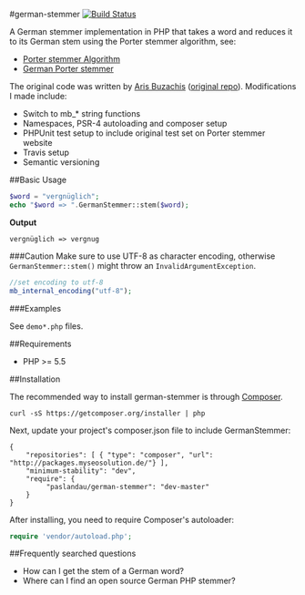 #german-stemmer
[![Build Status](https://travis-ci.org/paslandau/german-stemmer.svg?branch=master)](https://travis-ci.org/paslandau/german-stemmer)

A German stemmer implementation in PHP that takes a word and reduces it to its German stem using the Porter stemmer algorithm, see:

 - [Porter stemmer Algorithm](http://snowball.tartarus.org/algorithms/porter/stemmer.html)
 - [German Porter stemmer](http://snowball.tartarus.org/algorithms/german/stemmer.html)

The original code was written by [Aris Buzachis](https://github.com/arisro) ([original repo](https://github.com/arisro/german-stemmer)).
Modifications I made include:
 
 - Switch to mb_* string functions 
 - Namespaces, PSR-4 autoloading and composer setup
 - PHPUnit test setup to include original test set on Porter stemmer website
 - Travis setup
 - Semantic versioning

##Basic Usage

```php
$word = "vergnüglich";
echo "$word => ".GermanStemmer::stem($word);
```

**Output**

    vergnüglich => vergnug
    
###Caution
Make sure to use UTF-8 as character encoding, otherwise `GermanStemmer::stem()` might throw an `InvalidArgumentException`.

```php
//set encoding to utf-8
mb_internal_encoding("utf-8");
```


###Examples

See `demo*.php` files.

##Requirements

- PHP >= 5.5

##Installation

The recommended way to install german-stemmer is through [Composer](http://getcomposer.org/).

    curl -sS https://getcomposer.org/installer | php

Next, update your project's composer.json file to include GermanStemmer:

    {
        "repositories": [ { "type": "composer", "url": "http://packages.myseosolution.de/"} ],
        "minimum-stability": "dev",
        "require": {
             "paslandau/german-stemmer": "dev-master"
        }
    }

After installing, you need to require Composer's autoloader:

```php
require 'vendor/autoload.php';
```

##Frequently searched questions

- How can I get the stem of a German word?
- Where can I find an open source German PHP stemmer?